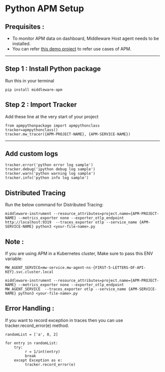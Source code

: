 # Python APM Setup

## Prequisites :

* To monitor APM data on dashboard, Middleware Host agent needs to be installed.
* You can refer [this demo project](https://github.com/middleware-labs/demo-apm/tree/master/python) to refer use cases
  of APM.

--------------------

## Step 1 : Install Python package

Run this in your terminal

```
pip install middleware-apm
```

## Step 2 : Import Tracker

Add these line at the very start of your project

```
from apmpythonpackage import apmpythonclass
tracker=apmpythonclass()
tracker.mw_tracer({APM-PROJECT-NAME}, {APM-SERVICE-NAME})
```

---------------------

## Add custom logs

```
tracker.error('python error log sample')
tracker.debug('ipython debug log sample')
tracker.warn('python warning log sample')
tracker.info('python info log sample')
```

## Distributed Tracing
Run the below command for Distributed Tracing:
```
middleware-instrument --resource_attributes=project.name={APM-PROJECT-NAME} --metrics_exporter none --exporter_otlp_endpoint http://localhost:9319  --traces_exporter otlp --service_name {APM-SERVICE-NAME} python3 <your-file-name>.py
```


## Note :

If you are using APM in a Kubernetes cluster, Make sure to pass this ENV variable:

```
MW_AGENT_SERVICE=mw-service.mw-agent-ns-{FIRST-5-LETTERS-OF-API-KEY}.svc.cluster.local

middleware-instrument --resource_attributes=project.name={APM-PROJECT-NAME} --metrics_exporter none --exporter_otlp_endpoint MW_AGENT_SERVICE  --traces_exporter otlp --service_name {APM-SERVICE-NAME} python3 <your-file-name>.py
```

## Error Handling :

If you want to record exception in traces then you can use tracker.record_error(e) method.

```
randomList = ['a', 0, 2]

for entry in randomList:
    try:
         r = 1/int(entry)
         break
    except Exception as e:
         tracker.record_error(e)
 
